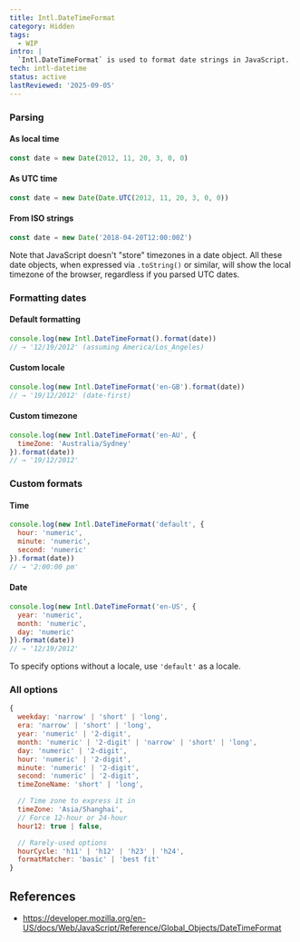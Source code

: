 ```yaml
---
title: Intl.DateTimeFormat
category: Hidden
tags:
  - WIP
intro: |
  `Intl.DateTimeFormat` is used to format date strings in JavaScript.
tech: intl-datetime
status: active
lastReviewed: '2025-09-05'
---
```


### Parsing

#### As local time

```js
const date = new Date(2012, 11, 20, 3, 0, 0)
```

#### As UTC time

```js
const date = new Date(Date.UTC(2012, 11, 20, 3, 0, 0))
```

#### From ISO strings

```js
const date = new Date('2018-04-20T12:00:00Z')
```

Note that JavaScript doesn't "store" timezones in a date object. All these date objects, when expressed via `.toString()` or similar, will show the local timezone of the browser, regardless if you parsed UTC dates.

### Formatting dates

#### Default formatting

```js
console.log(new Intl.DateTimeFormat().format(date))
// → '12/19/2012' (assuming America/Los_Angeles)
```

#### Custom locale

```js
console.log(new Intl.DateTimeFormat('en-GB').format(date))
// → '19/12/2012' (date-first)
```

#### Custom timezone

```js
console.log(new Intl.DateTimeFormat('en-AU', {
  timeZone: 'Australia/Sydney'
}).format(date))
// → '19/12/2012'
```

### Custom formats

#### Time

```js
console.log(new Intl.DateTimeFormat('default', {
  hour: 'numeric',
  minute: 'numeric',
  second: 'numeric'
}).format(date))
// → '2:00:00 pm'
```

#### Date

```js
console.log(new Intl.DateTimeFormat('en-US', {
  year: 'numeric',
  month: 'numeric',
  day: 'numeric'
}).format(date))
// → '12/19/2012'
```

To specify options without a locale, use `'default'` as a locale.

### All options

```js
{
  weekday: 'narrow' | 'short' | 'long',
  era: 'narrow' | 'short' | 'long',
  year: 'numeric' | '2-digit',
  month: 'numeric' | '2-digit' | 'narrow' | 'short' | 'long',
  day: 'numeric' | '2-digit',
  hour: 'numeric' | '2-digit',
  minute: 'numeric' | '2-digit',
  second: 'numeric' | '2-digit',
  timeZoneName: 'short' | 'long',

  // Time zone to express it in
  timeZone: 'Asia/Shanghai',
  // Force 12-hour or 24-hour
  hour12: true | false,

  // Rarely-used options
  hourCycle: 'h11' | 'h12' | 'h23' | 'h24',
  formatMatcher: 'basic' | 'best fit'
}
```


## References

- <https://developer.mozilla.org/en-US/docs/Web/JavaScript/Reference/Global_Objects/DateTimeFormat>
